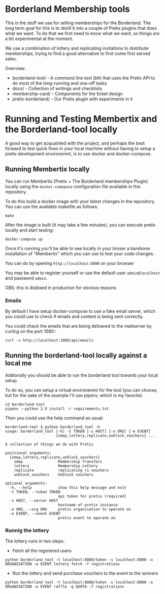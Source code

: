 # Borderland Membership tools

This is the stuff we use for selling memberships for the Borderland. The long
term goal for this is to distill it into a couple of Pretix plugins that does
what we want. To do that we first need to know what we want, so things are a bit
experimental at the moment.

We use a combination of lottery and replicating invitations to distribute
memberships, trying to find a good alternative to first come first served sales.

Overview:

  * borderland-tool/ - A command line tool (blt) that uses the Pretix API to do most of the long-running and one-off tasks
  * docs/ - Collection of writings and checklists
  * membership-card/ - Components for the ticket design
  * pretix-borderland/ - Our Pretix plugin with experiments in it


# Running and Testing Membertix and the Borderland-tool locally

A good way to get acquainted with the project, and perhaps the best forward
to test quick fixes in your local machine without having to setup a pretix
development environemnt, is to use docker and docker-compose. 

## Running Membertix locally

You can run Membertix (Pretix + The Borderland memberships Plugin) locally
using the `docker-comopose` configuration file available in this repository.

To do this build a docker image with your latest changes in the repository. 
You can use the available makefile as follows: 

```
make
```

After the image is built (it may take a few minutes), you can execute pretix
locally and start testing:

```
docker-compose up
```

Once it's running you'll be able to see locally in your broser a barebone
installation of "Membertix" which you can use to test your code changes.

You can do by opening `http://localhost:8000` on your browser 

You may be able to register yourself or use the default user `admin@localhost`
and password `admin`.

OBS: this is disblaed in production for obvious reasons


### Emails

By default I have setup docker-compose to use a fake email server, which you
could use to check if emails and content is being sent correctly.

You could check the emails that are being delivered to the mailserver 
by curling on the port 1080::

```
curl -v http://localhost:1080/api/emails
```


## Running the borderland-tool locally against a local me
Addionally you should be able to run the borderland tool towards your local setup.

To do so, you can setup a virtual environemnt for the tool (you can choose, but
for the sake of the example I'll use pipenv, which is my favorite).

```
cd borderland-tool
pipenv --python 3.9 install -r requirements.txt
```

Then you could use the help command as usual:
```
borderland-tool $ python borderland_tool -h
usage: borderland_tool [-h] -t TOKEN [-s HOST] [-o ORG] [-e EVENT]
                       {smep,lottery,replicate,unblock_vouchers} ...

A collection of things we do with Pretix

positional arguments:
  {smep,lottery,replicate,unblock_vouchers}
    smep                Membership Transfers
    lottery             Membership Lottery
    replicate           replicating +1 vouchers
    unblock_vouchers    Unblock vouchers

optional arguments:
  -h, --help            show this help message and exit
  -t TOKEN, --token TOKEN
                        api token for pretix (required)
  -s HOST, --server HOST
                        hostname of pretix instance
  -o ORG, --org ORG     pretix organisation to operate on
  -e EVENT, --event EVENT
                        pretix event to operate on

```

### Runnig the lottery
The lottery runs in two steps: 
 * Fetch all the registered users

```
python borderland_tool -t localhost:8000/token -s localhost:8000 -o ORGANISATION -e EVENT lottery fetch -f registrations
```

 * Run the lottery and send purchase vouchers to the event to the winners

```
python borderland_tool -t localhost:8000/token -s localhost:8000 -o ORGANISATION -e EVENT raffle -q QUOTA -f registrations
```


